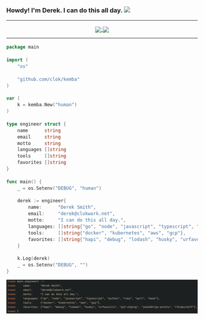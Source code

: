 <!--
**clok/clok** is a ✨ _special_ ✨ repository because its `README.md` (this file) appears on your GitHub profile.

Here are some ideas to get you started:

- 🔭 I’m currently working on ...
- 🌱 I’m currently learning ...
- 👯 I’m looking to collaborate on ...
- 🤔 I’m looking for help with ...
- 💬 Ask me about ...
- 📫 How to reach me: ...
- 😄 Pronouns: ...
- ⚡ Fun fact: ...
-->

### Howdy! I'm Derek. I can do this all day. <img src="https://cdn.discordapp.com/emojis/778638806877732894.gif" width="25px">

<hr>

<p align=center>
  <a href="https://github.com/anuraghazra/github-readme-stats" title="Go to Source">
    <img height=175 align="center" src="https://github-readme-stats.vercel.app/api?username=clok&show_icons=true&theme=gruvbox&count_private=true">
  </a>
  <a href="https://github.com/anuraghazra/github-readme-stats">
  <img height=175 align="center" src="https://github-readme-stats.vercel.app/api/top-langs/?username=clok&theme=gruvbox&layout=compact&count_private=true" />
  </a>
</p>

<hr>

```go
package main

import (
	"os"

	"github.com/clok/kemba"
)

var (
	k = kemba.New("human")
)

type engineer struct {
	name      string
	email     string
	motto     string
	languages []string
	tools     []string
	favorites []string
}

func main() {
	_ = os.Setenv("DEBUG", "human")

	derek := engineer{
		name:      "Derek Smith",
		email:     "derek@clokwork.net",
		motto:     "I can do this all day.",
		languages: []string{"go", "node", "javascript", "typescript", "python", "ruby", "perl", "bash"},
		tools:     []string{"docker", "kubernetes", "aws", "gcp"},
		favorites: []string{"hapi", "debug", "lodash", "husky", "urfave/cli", "git-chglog", "jedib0t/go-pretty", "r3labs/diff"},
	}

	k.Log(derek)
	_ = os.Setenv("DEBUG", "")
}
```

<img src="https://github.com/clok/clok/blob/main/code-debug.png?raw=true"/>